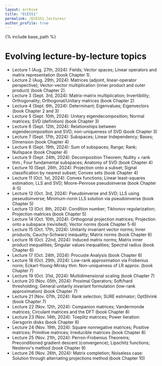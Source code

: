 ```yaml
---
layout: archive
title: "ECE551"
permalink: /ECE551_lectures/
author_profile: true
---
```


{% include base_path %}


<b>Evolving lecture-by-lecture topics</b>
======

* Lecture 1 (Aug. 27th, 2024): Fields; Vector spaces; Linear operators and matrix representation (book Chapter 1).
* Lecture 2 (Aug. 29th, 2024): Matrices (adjoint, linear-operator perspective); Vector-vector multiplication (inner product and outer product) (book Chapter 2).
* Lecture 3 (Sept. 3rd, 2024): Matrix-matrix multiplication; Invertibility; Orthogonality; Orthogonal/Unitary matrices (book Chapter 2)
* Lecture 4 (Sept. 6th, 2024): Determinant; Eigenvalues; Eigenvectors (book Chapter 2 and 3)
* Lecture 5 (Sept. 10th, 2024): Unitary eigendecomposition; Normal matrices; SVD (definition) (book Chapter 3)
* Lecture 6 (Sept. 12th, 2024): Relationships between eigendecomposition and SVD; non-uniqueness of SVD  (book Chapter 3)
* Lecture 7 (Sept. 17th, 2024): Subspaces; Linear Independency; Bases; Dimension  (book Chapter 4)
* Lecture 8 (Sept. 19th, 2024): Sum of subspaces; Range; Rank; Nullspace (book Chapter 4)
* Lecture 9 (Sept. 24th, 2024): Decomposition Theorem; Nullity + rank thm.; Four fundamental subspaces; Anatomy of SVD  (book Chapter 4)
* Lecture 10 (Sept. 26th, 2024): Projection onto a subset; Signal classification by nearest subset; Convex sets  (book Chapter 4)
* Lecture 11 (Oct. 1st, 2024): Convex functions; Linear least-squares estimation; LLS and SVD; Moore-Penrose pseudoinverse  (book Chapter 4-5)
* Lecture 12 (Oct. 3rd, 2024): Pseudoinverse and SVD; LLS using peseudoinverse; Minimum-norm LLS solution via pseudoinverse (book Chapter 5)
* Lecture 13 (Oct. 8th, 2024): Condition number; Tikhonov regularization; Projection matrices (book Chapter 5)
* Lecture 14 (Oct. 10th, 2024): Orthogonal projection matrices; Projection onto a subspace (revisited); Vector norms (book Chapter 5-6)
* Lecture 15 (Oct. 17th, 2024): Unitarily invariant vector norms; Inner products; Cauchy-Schwarz inequality; Matrix norms (book Chapter 6)
* Lecture 16 (Oct. 22nd, 2024): Induced matrix norms; Matrix inner product inequalities; Singular values inequalities; Spectral radius (book Chapter 6)
* Lecture 17 (Oct. 24th, 2024): Procuste Analysis (book Chapter 6)
* Lecture 18 (Oct. 29th, 2024): Low-rank approximation via Frobenius norm; Eckart-Young-Mirsky thm: Non-uniqueness of LR approx.  (book Chapter 7)
* Lecture 19 (Oct. 31st, 2024): Multidimensional scaling (book Chapter 7)
* Lecture 20 (Nov. 05th, 2024): Proximal Operators; Soft/hard thresholding; General unitarily invariant formulation (low-rank approximation) (book Chapter 7)
* Lecture 21 (Nov. 07th, 2024): Rank selection; SURE estimator; OptShrink  (book Chapter 7)
* Lecture 22 (Nov. 12th, 2024): Companion matrices; Vandermonde matrices; Circulant matrices and the DFT  (book Chapter 8)
* Lecture 23 (Nov. 14th, 2024): Toeplitz matrices; Power Iieration: Gersgorin disks  (book Chapter 8)
* Lecture 24 (Nov. 19th, 2024): Square nonnegative matrices; Positive matrices; Primitive matrices; Irreducible matrices  (book Chapter 8)
* Lecture 25 (Nov. 21th, 2024): Perron-Frobenius Theorems; Preconditioned gradient descent (convergence); Lipschitz functions; Nesterov's method  (book Chapter 9)
* Lecture 26 (Nov. 26th, 2024): Matrix completion; Noiseless case: Solution through alternating projections method  (book Chapter 10)  
